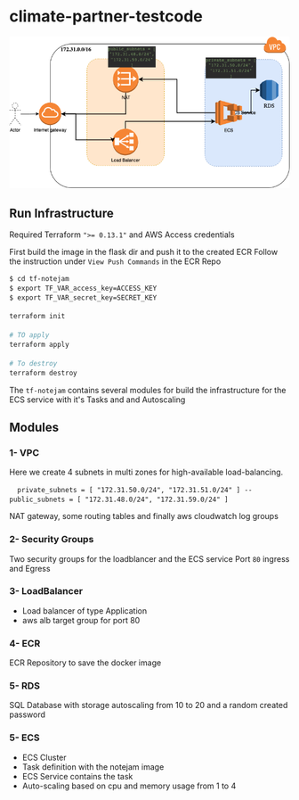 # climate-partner-testcode
![example](notejam.drawio.png "Infrastructure illustration")
## Run Infrastructure 
Required Terraform `">= 0.13.1"` and AWS Access credentials

First build the image in the flask dir and push it to the created ECR
Follow the instruction under `View Push Commands` in the ECR Repo


```bash
$ cd tf-notejam
$ export TF_VAR_access_key=ACCESS_KEY
$ export TF_VAR_secret_key=SECRET_KEY

terraform init

# TO apply
terraform apply

# To destroy
terraform destroy
```

The `tf-notejam` contains several modules for build the infrastructure for the ECS service with it's Tasks and and Autoscaling

## Modules
### 1- VPC

Here we create 4 subnets in multi zones for high-available load-balancing.


`  private_subnets = [
"172.31.50.0/24",
"172.31.51.0/24"
] --
public_subnets = [
"172.31.48.0/24",
"172.31.59.0/24"
]`

NAT gateway, some routing tables and finally aws cloudwatch log groups


### 2- Security Groups
Two security groups for the loadblancer and the ECS service
Port `80` ingress and Egress

### 3- LoadBalancer

- Load balancer of type Application
- aws alb target group for port 80

### 4- ECR
ECR Repository to save the docker image

### 5- RDS
SQL Database with storage autoscaling from 10 to 20 and a random created password

### 5- ECS
- ECS Cluster
- Task definition with the notejam image
- ECS Service contains the task
- Auto-scaling based on cpu and memory usage from 1 to 4